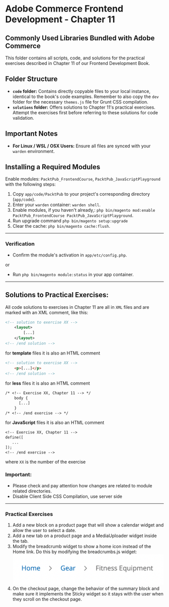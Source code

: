 # Adobe Commerce Frontend Development - Chapter 11
Commonly Used Libraries Bundled with Adobe Commerce
---
This folder contains all scripts, code, and solutions for the practical exercises described in Chapter 11 of our Frontend Development Book.

## Folder Structure
- **`code` folder:** Contains directly copyable files to your local instance, identical to the book's code examples. Remember to also copy the `dev` folder for the necessary `themes.js` file for Grunt CSS compilation.
- **`solutions` folder:** Offers solutions to Chapter 11's practical exercises. Attempt the exercises first before referring to these solutions for code validation.

## Important Notes
- **For Linux / WSL / OSX Users:** Ensure all files are synced with your `warden` environment.

## Installing a Required Modules

Enable modules: `PacktPub_FrontendCourse`, `PacktPub_JavaScriptPlayground` with the following steps:
1. Copy `app/code/PacktPub` to your project's corresponding directory (`app/code`).
2. Enter your `warden` container: `warden shell`.
3. Enable modules, if you haven't already,: `php bin/magento mod:enable PacktPub_FrontendCourse PacktPub_JavaScriptPlayground`.
4. Run upgrade command `php bin/magento setup:upgrade`
5. Clear the cache: `php bin/magento cache:flush`.
---

### Verification
- Confirm the module's activation in `app/etc/config.php`.

or
- Run `php bin/magento module:status` in your app container.

---
## Solutions to Practical Exercises:

All code solutions to exercises in Chapter 11 are all in `XML` files and are marked with an XML comment, like this:
```xml
<!-- solution to exercise XX -->
    <layout>
        [...]
    </layout>
<!-- /end solution -->
```

for **template** files it is also an HTML comment
```html
<!-- solution to exercise XX -->
    <p>[...]</p>
<!-- /end solution -->
```

for **less** files it is also an HTML comment
```less
/* <!-- Exercise XX, Chapter 11 --> */
    body {
      [...]
    }
/* <!-- /end exercise --> */
```

for **JavaScript** files it is also an HTML comment
```less
<!-- Exercise XX, Chapter 11 -->
define([
   ...
]);
<!-- /end exercise -->
```

where `XX` is the number of the exercise

### Important:
* Please check and pay attention how changes are related to module related directories.
* Disable Client Side CSS Compilation, use server side

---
### Practical Exercises
1. Add a new block on a product page that will show a calendar widget and allow the user to
select a date.
2. Add a new tab on a product page and a MediaUploader widget inside the tab.
3. Modify the breadcrumb widget to show a home icon instead of the Home link. Do this by
   modifying the breadcrumbs.js widget: \
    ![img.png](img.png)
4. On the checkout page, change the behavior of the summary block and make sure it implements
   the Sticky widget so it stays with the user when they scroll on the checkout page.